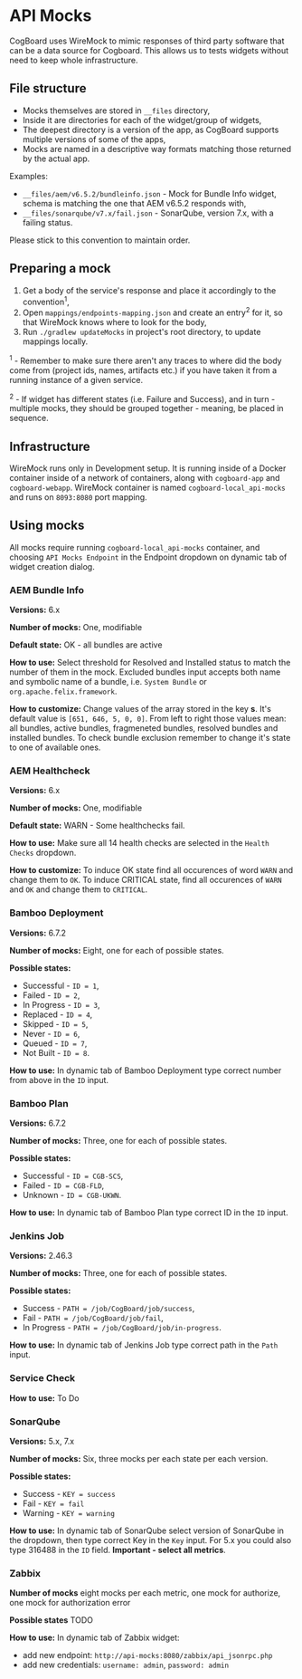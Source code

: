 # API Mocks

CogBoard uses WireMock to mimic responses of third party software that can be a data source for Cogboard. This allows us to tests widgets without need to keep whole infrastructure.

## File structure

* Mocks themselves are stored in `__files` directory,
* Inside it are directories for each of the widget/group of widgets,
* The deepest directory is a version of the app, as CogBoard supports multiple versions of some of the apps,
* Mocks are named in a descriptive way formats matching those returned by the actual app.

Examples:

* `__files/aem/v6.5.2/bundleinfo.json` - Mock for Bundle Info widget, schema is matching the one that AEM v6.5.2 responds with,
* `__files/sonarqube/v7.x/fail.json` - SonarQube, version 7.x, with a failing status.

Please stick to this convention to maintain order.

## Preparing a mock

1. Get a body of the service's response and place it accordingly to the convention<sup>1</sup>,
2. Open `mappings/endpoints-mapping.json` and create an entry<sup>2</sup> for it, so that WireMock knows where to look for the body,
3. Run `./gradlew updateMocks` in project's root directory, to update mappings locally.

<sup>1</sup> - Remember to make sure there aren't any traces to where did the body come from (project ids, names, artifacts etc.) if you have taken it from a running instance of a given service.

<sup>2</sup> - If widget has different states (i.e. Failure and Success), and in turn - multiple mocks, they should be grouped together - meaning, be placed in sequence.

## Infrastructure

WireMock runs only in Development setup. It is running inside of a Docker container inside of a network of containers, along with `cogboard-app` and `cogboard-webapp`. WireMock container is named `cogboard-local_api-mocks` and runs on `8093:8080` port mapping.

## Using mocks

All mocks require running `cogboard-local_api-mocks` container, and choosing `API Mocks Endpoint` in the Endpoint dropdown on dynamic tab of widget creation dialog.

### AEM Bundle Info

**Versions:** 6.x

**Number of mocks:** One, modifiable

**Default state:** OK - all bundles are active

**How to use:** Select threshold for Resolved and Installed status to match the number of them in the mock. Excluded bundles input accepts both name and symbolic name of a bundle, i.e. `System Bundle` or `org.apache.felix.framework`.

**How to customize:** Change values of the array stored in the key **s**. It's default value is `[651, 646, 5, 0, 0]`. From left to right those values mean: all bundles, active bundles, fragmeneted bundles, resolved bundles and installed bundles. To check bundle exclusion remember to change it's state to one of available ones.

### AEM Healthcheck

**Versions:** 6.x

**Number of mocks:** One, modifiable

**Default state:** WARN - Some healthchecks fail.

**How to use:** Make sure all 14 health checks are selected in the `Health Checks` dropdown.

**How to customize:** To induce OK state find all occurences of word `WARN` and change them to `OK`. To induce CRITICAL state, find all occurences of `WARN` and `OK` and change them to `CRITICAL`.

### Bamboo Deployment

**Versions:** 6.7.2

**Number of mocks:** Eight, one for each of possible states.

**Possible states:**
* Successful - `ID = 1`,
* Failed - `ID = 2`,
* In Progress - `ID = 3`,
* Replaced - `ID = 4`,
* Skipped - `ID = 5`,
* Never - `ID = 6`,
* Queued - `ID = 7`,
* Not Built - `ID = 8`.

**How to use:** In dynamic tab of Bamboo Deployment type correct number from above in the `ID` input.

### Bamboo Plan

**Versions:** 6.7.2

**Number of mocks:** Three, one for each of possible states.

**Possible states:**
* Successful - `ID = CGB-SCS`,
* Failed - `ID = CGB-FLD`,
* Unknown - `ID = CGB-UKWN`.

**How to use:** In dynamic tab of Bamboo Plan type correct ID in the `ID` input.

### Jenkins Job

**Versions:** 2.46.3

**Number of mocks:** Three, one for each of possible states.

**Possible states:**
* Success - `PATH = /job/CogBoard/job/success`,
* Fail - `PATH = /job/CogBoard/job/fail`,
* In Progress - `PATH = /job/CogBoard/job/in-progress`.

**How to use:** In dynamic tab of Jenkins Job type correct path in the `Path` input.

### Service Check

**How to use:** To Do

### SonarQube

**Versions:** 5.x, 7.x

**Number of mocks:** Six, three mocks per each state per each version.

**Possible states:**
* Success - `KEY = success`
* Fail - `KEY = fail`
* Warning - `KEY = warning`

**How to use:** In dynamic tab of SonarQube select version of SonarQube in the dropdown, then type correct Key in the `Key` input. For 5.x you could also type 316488 in the `ID` field. **Important - select all metrics**.

### Zabbix

**Number of mocks** eight mocks per each metric, one mock for authorize, one mock for authorization error

**Possible states** TODO

**How to use:** In dynamic tab of Zabbix widget:
* add new endpoint: `http://api-mocks:8080/zabbix/api_jsonrpc.php`
* add new credentials: `username: admin`, `password: admin`